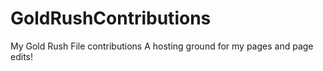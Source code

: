 # GoldRushContributions
My Gold Rush File contributions
A hosting ground for my pages and page edits!

